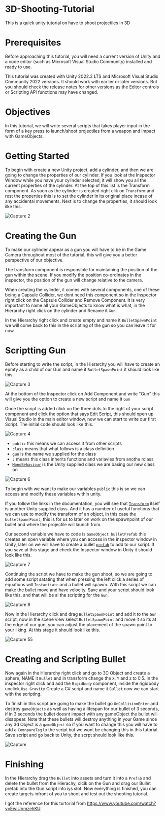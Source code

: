 # 3D-Shooting-Tutorial
This is a quick unity tutorial on have to shoot projectiles in 3D

# Prerequisites
Before approaching this tutorial, you will need a current version of Unity and a code editor (such as Microsoft Visual Studio Community) installed and ready to use.

This tutorial was created with Unity 2022.3 LTS and Microsoft Visual Studio Community 2022 versions. It should work with earlier or later versions. But you should check the release notes for other versions as the Editor controls or Scripting API functions may have changed.

# Objectives
In this tutorial, we will write several scripts that takes player input in the form of a key press to launch/shoot projectiles from a weapon and impact with GameObjects.

# Getting Started
To begin with create a new Unity project, add a cylinder, and then we are going to change the properties of our cylinder. If you look at the Inspector Window while you have your cylinder selected, it will show you all the current properties of the cylinder. At the top of this list is the Transform component. 
As soon as the cylinder is created right clik on `Transform` and rest the properties this is to set the cylinder in its original place incase of any accidental movements. Next is to change the properties, it should look ilke this.


![Capture 2](https://github.com/user-attachments/assets/47a1484d-d327-416a-89a1-f8b12f8e5c67)


# Creating the Gun
To make our cylinder appear as a gun you will have to be in the Game Camera throughout most of the tutorial, this will give you a better perspective of our objective.

The transform component is responsible for maintaining the position of the gun within the scene. If you modify the position co-ordinates in the inspector, the position of the gun will change relative to the camera.

When creating the cylinder, it comes with several components, one of these being a Capsule Collider, we dont need this component so in the Inspector right click on the Capsule Collider and Remove Component.
It is very important to name all your GameObjects to know what is what, in the Hierarchy right click on the cylinder and Rename it `Gun`.

In the Hierarchy right click and create empty and name it `BulletSpawnPoint` we will come back to this in the scripting of the gun so you can leave it for now.

# Scriptting Gun

Before starting to write the script, in the Hierarchy you will have to create an epmty as a child of our Gun and name it `BulletSpawnPoint` it should look like this.


![Capture 3](https://github.com/user-attachments/assets/8df68aaa-e592-46f0-9120-9f9c121bf5a3)

At the bottom of the Inspector click on Add Component and write "Gun" this will give you the option to create a new script and name it `Gun`

Once the script is added click on the three dots to the right of your script component and click the option that says Edit Script, this should open up Visual Studio in the main editor window, now we can start to write our first Script. The initial code should look like this. 
 

![Capture 4](https://github.com/user-attachments/assets/ec6ac0a0-caf5-4ce1-96d8-e7ef81929297)

- `public` this means we can access it from other scripts
- `class` means that what follows is a class definition
- `gun` is the name we supplied for the class
- `:` means this class inherits functions and variavles from anothe rclass
- [`MonoBehaviour`](https://docs.unity3d.com/2022.3/Documentation/ScriptReference/MonoBehaviour.html) is the Unity supplied class we are basing our new class on
  

![Capture 6](https://github.com/user-attachments/assets/e5e54d7c-c4eb-4701-9b3f-636e8cc8ff6a)

 To begin with we want to make our variables `public` this is so we can access and modify these variables within unity.
 
 If you follow the links in the documentation, you will see that [`Transform`](https://docs.unity3d.com/2022.3/Documentation/ScriptReference/Transform.html) itself is another Unity supplied class. And it has a number of useful functions that we can use to modify the transform of an object, in this case the `bulletSpawnPoint`, this is for us to later on work on the spawnpoint of our bullet and where the projectile will launch from.
 
Our second variable we have to code is `GameObject bulletPrefab` this creates an open variable where you can access in the inspector window in Unity, later on we will have to create a bullet [`prefab`](https://docs.unity3d.com/Manual/Prefabs.html) to add to our script.
If you save at this stage and check the Inspector window in Unity it should look like this.

![Capture 7](https://github.com/user-attachments/assets/c8eff2a7-8585-42bc-b078-2149fb6bdbb0)

Continuing the script we have to make the gun shoot, so we are going to add some script satating that when pressing the left click a series of equations will `Instantiate` and a bullet will spawm. With this script we can make the bullet move and have velocity. Save and your script should look like this, and that will be al  the scripting for the `Gun`. 

![Capture 9](https://github.com/user-attachments/assets/6abf62ef-6244-4739-b2aa-4107e6af4c05)

Now in the Hierarchy click and drag `BulletSpawnPoint` and add it to the `Gun` script, now in the scene view select `BulletSpawnPoint` and move it so its at the edge of our gun, you can adjust the placement of the spawn point to your liking. At this stage it should look like this.


![Capture 55](https://github.com/user-attachments/assets/7b883d64-8cee-4326-92f8-de95489e1337)

# Creating and Scripting Bullet


Now again in the Hierarchy right click and go to 3D Object and create a sphere, NAME it `Bullet` and in transform change the `X`, `Y` and `Z` to 0.5.
In the inspector right click and add the `Rigidbody` component, inside the rigidbody unclick `Use Gravity` 
Create a C# script and name it `Bullet` now we can start with the scripting. 

To finish in this script are going to make the bullet go `OnCollisionEnter` and destroy `gameObjects` as well as having a lifespan for our bullet of 3 seconds, if in 3 seconds the bullet doesnt impact with any gameObject the bullet will disappear. Note that these bullets will destroy anything in your Game since any 3d Object is a `gameObject` so if you want to change this you will have to add a `ComnpareTag` to the script but we wont be changing this in this tutorial.
Save script and go back to Unity, the scrpt should look like this. 


![Capture](https://github.com/user-attachments/assets/db607175-58b0-4047-8d31-08dd39313b9f)

# Finishing

In the Hierarchy drag the `Bullet` into assets and turn it into a `Prefab` and delete the bullet from the Hierachy, clcik on the Gun and drag our Bullet prefab into the Gun script into iys slot. 
Now everything is finished, you can create targets infront of you to shoot and test out the shooting tutorial. 

I got the reference for this turtorial from https://www.youtube.com/watch?v=EwiUomzehKU
